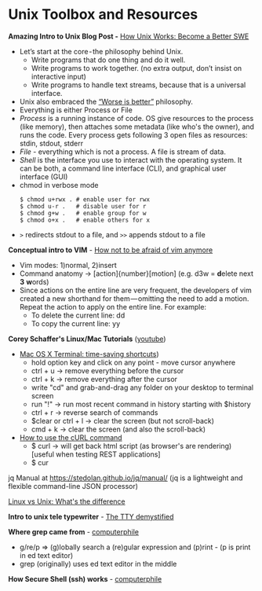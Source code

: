 # Unix Toolbox and Resources

**Amazing Intro to Unix Blog Post -** [How Unix Works: Become a Better SWE](https://neilkakkar.com/unix.html)
  - Let’s start at the core - the philosophy behind Unix.
     - Write programs that do one thing and do it well.
     - Write programs to work together. (no extra output, don’t insist on interactive input)
     - Write programs to handle text streams, because that is a universal interface.
 - Unix also embraced the [“Worse is better”](https://blog.codinghorror.com/worse-is-better/) philosophy.
 - Everything is either Process or File
 - *Process* is a running instance of code. OS give resources to the process (like memory), then attaches some metadata (like who's the owner), and runs the code. Every process gets following 3 open files as resources: stdin, stdout, stderr
 - *File* - everything which is not a process. A file is stream of data.
 - *Shell* is the interface you use to interact with the operating system. It can be both, a command line interface (CLI), and graphical user interface (GUI)
 - chmod in verbose mode
    ```
    $ chmod u+rwx . # enable user for rwx
    $ chmod u-r .   # disable user for r
    $ chmod g+w .   # enable group for w
    $ chmod o+x .   # enable others for x
    ```
  - `>` redirects stdout to a file, and `>>` appends stdout to a file
  
**Conceptual intro to VIM** - [How not to be afraid of vim anymore](https://neilkakkar.com/How-not-to-be-afraid-of-Vim-anymore.html)
  - Vim modes: 1)normal, 2)insert
  - Command anatomy -> [action]{number}[motion] (e.g. d3w = **d**elete next **3** **w**ords)
  - Since actions on the entire line are very frequent, the developers of vim created a new shorthand for them — omitting the need to add a motion. Repeat the action to apply on the entire line. For example:
    - To delete the current line: dd
    - To copy the current line: yy



**Corey Schaffer's Linux/Mac Tutorials** ([youtube](https://www.youtube.com/watch?v=j6vKLJxAKfw&list=PL-osiE80TeTvGhHkpvfmKWOiIPF8UVy6c))
 - [Mac OS X Terminal: time-saving shortcuts](https://www.youtube.com/watch?v=TXzrk3b9sKM&list=PL-osiE80TeTvGhHkpvfmKWOiIPF8UVy6c&index=11))
    - hold option key and click on any point  - move cursor anywhere
    - ctrl + u   -> remove everything before the cursor
    - ctrl + k   -> remove everything after the cursor
    - write "cd" and grab-and-drag any folder on your desktop to terminal screen
    - run "!<text>"  -> run most recent command in history starting with $history
    - ctrl + r -> reverse search of commands
    - $clear or ctrl + l  ->  clear the screen (but not scroll-back)
    - cmd + k  -> clear the screen (and also the scroll-back)
 - [How to use the cURL command](https://www.youtube.com/watch?v=WxUVU0b95Oc&list=PL-osiE80TeTvGhHkpvfmKWOiIPF8UVy6c&index=5)
    - $ curl <URL>   -> will get back html script (as browser's are rendering)
    [useful when testing REST applications]
    - $ cur
    
jq Manual at https://stedolan.github.io/jq/manual/ (jq is a lightweight and flexible command-line JSON processor)
    
[Linux vs Unix: What's the difference](https://opensource.com/article/18/5/differences-between-linux-and-unix)

**Intro to unix tele typewriter** - [The TTY demystified](http://www.linusakesson.net/programming/tty/index.php)

**Where grep came from** - [computerphile](https://www.youtube.com/watch?v=NTfOnGZUZDk)
 - g/re/p => (g)lobally search a (re)gular expression and (p)rint - (p is print in ed text editor)
 - grep (originally) uses ed text editor in the middle
 
**How Secure Shell (ssh) works** - [computerphile](https://www.youtube.com/watch?v=ORcvSkgdA58)
